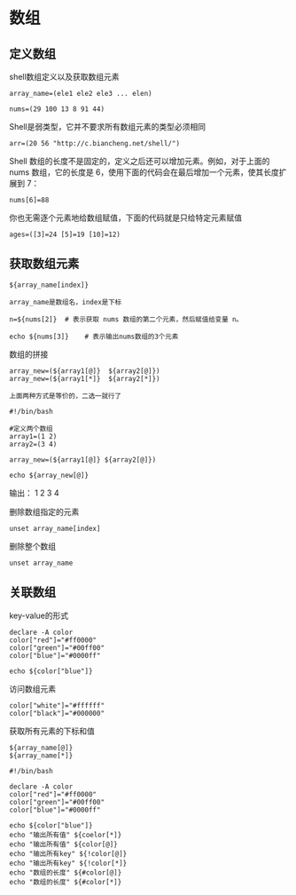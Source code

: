 # 数组

## 定义数组

shell数组定义以及获取数组元素
```
array_name=(ele1 ele2 ele3 ... elen)
```

```
nums=(29 100 13 8 91 44)
```

Shell是弱类型，它并不要求所有数组元素的类型必须相同
```
arr=(20 56 "http://c.biancheng.net/shell/")
```

Shell 数组的长度不是固定的，定义之后还可以增加元素。例如，对于上面的 nums 数组，它的长度是 6，使用下面的代码会在最后增加一个元素，使其长度扩展到 7：

```
nums[6]=88
```

你也无需逐个元素地给数组赋值，下面的代码就是只给特定元素赋值
```
ages=([3]=24 [5]=19 [10]=12)
```

## 获取数组元素
```
${array_name[index]}

array_name是数组名，index是下标
```

```
n=${nums[2]}  # 表示获取 nums 数组的第二个元素，然后赋值给变量 n。
```

```
echo ${nums[3]}    # 表示输出nums数组的3个元素
```
数组的拼接
```
array_new=(${array1[@]}  ${array2[@]})
array_new=(${array1[*]}  ${array2[*]})
```
`上面两种方式是等价的，二选一就行了`

```
#!/bin/bash

#定义两个数组
array1=(1 2)
array2=(3 4)

array_new=(${array1[@]} ${array2[@]})

echo ${array_new[@]}
```
输出：
1 2 3 4

删除数组指定的元素
```
unset array_name[index]
```

删除整个数组
```
unset array_name
```

## 关联数组
key-value的形式
```
declare -A color
color["red"]="#ff0000"
color["green"]="#00ff00"
color["blue"]="#0000ff"

echo ${color["blue"]}
```

访问数组元素
```
color["white"]="#ffffff"
color["black"]="#000000"
```

获取所有元素的下标和值
```
${array_name[@]}
${array_name[*]}
```
```
#!/bin/bash

declare -A color
color["red"]="#ff0000"
color["green"]="#00ff00"
color["blue"]="#0000ff"

echo ${color["blue"]}
echo "输出所有值" ${coelor[*]}
echo "输出所有值" ${color[@]}
echo "输出所有key" ${!color[@]}
echo "输出所有key" ${!color[*]}
echo "数组的长度" ${#color[@]}
echo "数组的长度" ${#color[*]}
```


